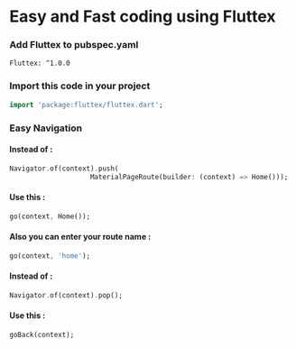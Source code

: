 # Easy and Fast coding using Fluttex

### Add Fluttex to pubspec.yaml
`Fluttex: ^1.0.0`
### Import this code in your project
```Dart
import 'package:fluttex/fluttex.dart';
```

### Easy Navigation

#### Instead of :
```Dart
Navigator.of(context).push(
                    MaterialPageRoute(builder: (context) => Home()));
```

#### Use this :
```Dart
go(context, Home());
```
#### Also you can enter your route name :
```Dart
go(context, 'home');
```



#### Instead of :
```Dart
Navigator.of(context).pop();
```
#### Use this :
```Dart
goBack(context);
```
